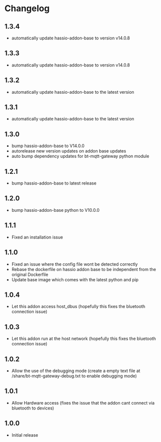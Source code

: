 # Changelog
## 1.3.4
 - automatically update hassio-addon-base to version v14.0.8


## 1.3.3
- automatically update hassio-addon-base to version v14.0.8


## 1.3.2
- automatically update hassio-addon-base to the latest version

## 1.3.1
- automatically update hassio-addon-base to the latest version

## 1.3.0
- bump hassio-addon-base to V14.0.0
- autorelease new version updates on addon base updates
- auto bump dependency updates for bt-mqtt-gateway python module

## 1.2.1
- bump hassio-addon-base to latest release

## 1.2.0
- bump hassio-addon-base python to V10.0.0

## 1.1.1
- Fixed an installation issue

## 1.1.0
- Fixed an issue where the config file wont be detected correctly
- Rebase the dockerfile on hassio addon base to be independent from the original Dockerfile
- Update base image which comes with the latest python and pip

## 1.0.4
- Let this addon access host_dbus (hopefully this fixes the bluetooth connection issue)

## 1.0.3
- Let this addon run at the host network (hopefully this fixes the bluetooth connection issue)

## 1.0.2
- Allow the use of the debugging mode (create a empty text file at /share/bt-mqtt-gateway-debug.txt to enable debugging mode)

## 1.0.1
- Allow Hardware access (fixes the issue that the addon cant connect via bluetooth to devices)

## 1.0.0
- Initial release
